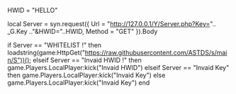 HWID = "HELLO"
 
local Server =  syn.request({
    Url = "http://127.0.0.1/Y/Server.php?Key=".. _G.Key .."&HWID="..HWID,
    Method = "GET"
}).Body
 
if Server == "WHITELIST !" then
    loadstring(game:HttpGet("https://raw.githubusercontent.com/ASTDS/s/main/S"))();
elseif Server == "Invaid HWID !" then
    game.Players.LocalPlayer:kick("Invaid HWID")
elseif Server == "Invaid Key" then
    game.Players.LocalPlayer:kick("Invaid Key")
else
    game.Players.LocalPlayer:kick("Invaid Key")
end
